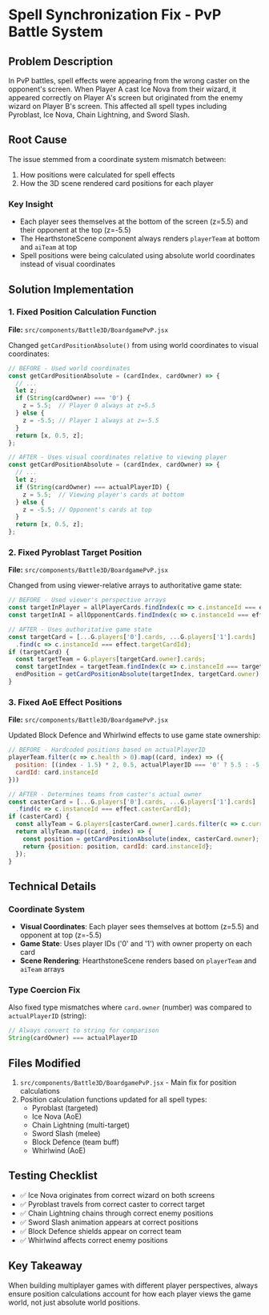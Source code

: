 # Spell Synchronization Fix - PvP Battle System

## Problem Description
In PvP battles, spell effects were appearing from the wrong caster on the opponent's screen. When Player A cast Ice Nova from their wizard, it appeared correctly on Player A's screen but originated from the enemy wizard on Player B's screen. This affected all spell types including Pyroblast, Ice Nova, Chain Lightning, and Sword Slash.

## Root Cause
The issue stemmed from a coordinate system mismatch between:
1. How positions were calculated for spell effects
2. How the 3D scene rendered card positions for each player

### Key Insight
- Each player sees themselves at the bottom of the screen (z=5.5) and their opponent at the top (z=-5.5)
- The HearthstoneScene component always renders `playerTeam` at bottom and `aiTeam` at top
- Spell positions were being calculated using absolute world coordinates instead of visual coordinates

## Solution Implementation

### 1. Fixed Position Calculation Function
**File:** `src/components/Battle3D/BoardgamePvP.jsx`

Changed `getCardPositionAbsolute()` from using world coordinates to visual coordinates:

```javascript
// BEFORE - Used world coordinates
const getCardPositionAbsolute = (cardIndex, cardOwner) => {
  // ...
  let z;
  if (String(cardOwner) === '0') {
    z = 5.5;  // Player 0 always at z=5.5
  } else {
    z = -5.5; // Player 1 always at z=-5.5
  }
  return [x, 0.5, z];
};

// AFTER - Uses visual coordinates relative to viewing player
const getCardPositionAbsolute = (cardIndex, cardOwner) => {
  // ...
  let z;
  if (String(cardOwner) === actualPlayerID) {
    z = 5.5;  // Viewing player's cards at bottom
  } else {
    z = -5.5; // Opponent's cards at top
  }
  return [x, 0.5, z];
};
```

### 2. Fixed Pyroblast Target Position
**File:** `src/components/Battle3D/BoardgamePvP.jsx`

Changed from using viewer-relative arrays to authoritative game state:

```javascript
// BEFORE - Used viewer's perspective arrays
const targetInPlayer = allPlayerCards.findIndex(c => c.instanceId === effect.targetCardId);
const targetInAI = allOpponentCards.findIndex(c => c.instanceId === effect.targetCardId);

// AFTER - Uses authoritative game state
const targetCard = [...G.players['0'].cards, ...G.players['1'].cards]
  .find(c => c.instanceId === effect.targetCardId);
if (targetCard) {
  const targetTeam = G.players[targetCard.owner].cards;
  const targetIndex = targetTeam.findIndex(c => c.instanceId === targetCard.instanceId);
  endPosition = getCardPositionAbsolute(targetIndex, targetCard.owner);
}
```

### 3. Fixed AoE Effect Positions
**File:** `src/components/Battle3D/BoardgamePvP.jsx`

Updated Block Defence and Whirlwind effects to use game state ownership:

```javascript
// BEFORE - Hardcoded positions based on actualPlayerID
playerTeam.filter(c => c.health > 0).map((card, index) => ({
  position: [(index - 1.5) * 2, 0.5, actualPlayerID === '0' ? 5.5 : -5.5],
  cardId: card.instanceId
}))

// AFTER - Determines teams from caster's actual owner
const casterCard = [...G.players['0'].cards, ...G.players['1'].cards]
  .find(c => c.instanceId === effect.casterCardId);
if (casterCard) {
  const allyTeam = G.players[casterCard.owner].cards.filter(c => c.currentHealth > 0);
  return allyTeam.map((card, index) => {
    const position = getCardPositionAbsolute(index, casterCard.owner);
    return {position: position, cardId: card.instanceId};
  });
}
```

## Technical Details

### Coordinate System
- **Visual Coordinates**: Each player sees themselves at bottom (z=5.5) and opponent at top (z=-5.5)
- **Game State**: Uses player IDs ('0' and '1') with owner property on each card
- **Scene Rendering**: HearthstoneScene renders based on `playerTeam` and `aiTeam` arrays

### Type Coercion Fix
Also fixed type mismatches where `card.owner` (number) was compared to `actualPlayerID` (string):
```javascript
// Always convert to string for comparison
String(cardOwner) === actualPlayerID
```

## Files Modified
1. `src/components/Battle3D/BoardgamePvP.jsx` - Main fix for position calculations
2. Position calculation functions updated for all spell types:
   - Pyroblast (targeted)
   - Ice Nova (AoE)
   - Chain Lightning (multi-target)
   - Sword Slash (melee)
   - Block Defence (team buff)
   - Whirlwind (AoE)

## Testing Checklist
- ✅ Ice Nova originates from correct wizard on both screens
- ✅ Pyroblast travels from correct caster to correct target
- ✅ Chain Lightning chains through correct enemy positions
- ✅ Sword Slash animation appears at correct positions
- ✅ Block Defence shields appear on correct team
- ✅ Whirlwind affects correct enemy positions

## Key Takeaway
When building multiplayer games with different player perspectives, always ensure position calculations account for how each player views the game world, not just absolute world positions.
